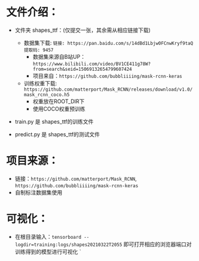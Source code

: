 # 文件介绍：
* 文件夹 shapes_ttf：(仅提交一张，其余需从相应链接下载)
  * 数据集下载: `链接: https://pan.baidu.com/s/14dBd1Lbjw0FCnwKryf9taQ 提取码: 9457`
    * 数据集来源自B站UP：`https://www.bilibili.com/video/BV1CE411g78W?from=search&seid=15069132654799607424`
    * 项目来自：`https://github.com/bubbliiiing/mask-rcnn-keras`
  * 训练权重下载: `https://github.com/matterport/Mask_RCNN/releases/download/v1.0/mask_rcnn_coco.h5`
    * 权重放在ROOT_DIR下
    * 使用COCO权重预训练

* train.py 是 shapes_ttf的训练文件

* predict.py 是 shapes_ttf的测试文件



# 项目来源：
* 链接：`https://github.com/matterport/Mask_RCNN`, `https://github.com/bubbliiiing/mask-rcnn-keras`
* 自制标注数据集使用


# 可视化：
* 在根目录输入：`tensorboard --logdir=training:logs/shapes20210322T2055` 即可打开相应的浏览器端口对训练得到的模型进行可视化
`
